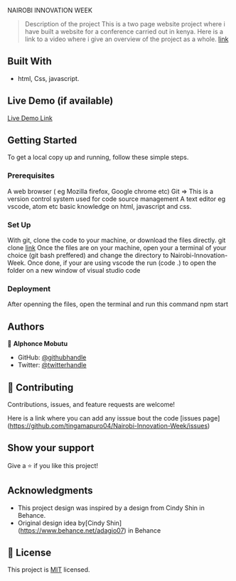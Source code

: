 

NAIROBI INNOVATION WEEK
> Description of the project
This is a two page website project where i have built a website for a conference carried out in kenya.
Here is a link to a video where  i give an overview of the project as a whole. [link](https://www.loom.com/share/f44065910d054fefb3f1ed0e4260e6bb)

## Built With

- html, Css, javascript.

## Live Demo (if available)

[Live Demo Link](https://tingamapuro04.github.io/Nairobi-Innovation-Week/)


## Getting Started
To get a local copy up and running, follow these simple steps.

### Prerequisites
A web browser ( eg Mozilla firefox, Google chrome etc)
Git => This is a version control system  used for code source management
A text editor eg vscode, atom etc
basic knowledge on html, javascript and css.

### Set Up
With git, clone the code to your machine, or download the files directly.
git clone [link](https://tingamapuro04.github.io/Nairobi-Innovation-Week/)
Once the files are on your machine, open your a terminal of your choice (git bash preffered) and change the directory to Nairobi-Innovation-Week.
Once done, if your are using vscode the run (code .) to open the folder on a new window of visual studio code


### Deployment
After openning the files, open the terminal and run this command npm start



## Authors

👤 **Alphonce Mobutu**

- GitHub: [@githubhandle](https://github.com/tingamapuro04)
- Twitter: [@twitterhandle](https://twitter.com/alphonce_mobutu)

## 🤝 Contributing

Contributions, issues, and feature requests are welcome!

Here is a link where you can add any isssue bout the code [issues page] (https://github.com/tingamapuro04/Nairobi-Innovation-Week/issues)

## Show your support

Give a ⭐️ if you like this project!

## Acknowledgments

- This project design was inspired by a design from Cindy Shin in Behance.
- Original design idea by[Cindy Shin] (https://www.behance.net/adagio07) in Behance

## 📝 License

This project is [MIT](./MIT.md) licensed.
